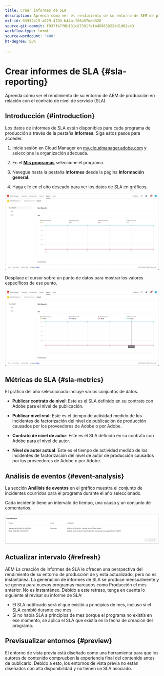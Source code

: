 ```yaml
---
title: Crear informes de SLA
description: Aprenda cómo ver el rendimiento de su entorno de AEM de producción en relación con el contrato de nivel de servicio (SLA).
exl-id: 03932415-a029-4703-b44a-f86a87edb328
source-git-commit: f037f47f0b131c87301faf4458658224d1d62a43
workflow-type: tm+mt
source-wordcount: '400'
ht-degree: 55%

---
```



# Crear informes de SLA {#sla-reporting}

Aprenda cómo ver el rendimiento de su entorno de AEM de producción en relación con el contrato de nivel de servicio (SLA).

## Introducción {#introduction}

Los datos de informes de SLA están disponibles para cada programa de producción a través de la pestaña **Informes**. Siga estos pasos para acceder.

1. Inicie sesión en Cloud Manager en [my.cloudmanager.adobe.com](https://my.cloudmanager.adobe.com/) y seleccione la organización adecuada.

1. En el **[Mis programas](/help/implementing/cloud-manager/getting-access-to-aem-in-cloud/editing-programs.md#my-programs)** seleccione el programa.

1. Navegue hasta la pestaña **Informes** desde la página **Información general**.

1. Haga clic en el año deseado para ver los datos de SLA en gráficos.

![Ejemplo de gráfico de SLA](assets/sla-reporting-1.png)

Desplace el cursor sobre un punto de datos para mostrar los valores específicos de ese punto.

![Visualizar datos detallados](assets/sla-reporting-b.png)

## Métricas de SLA {#sla-metrics}

El gráfico del año seleccionado incluye varios conjuntos de datos.

* **Publicar contrato de nivel**: Este es el SLA definido en su contrato con Adobe para el nivel de publicación.

* **Publicar nivel real**: Este es el tiempo de actividad medido de los incidentes de factorización del nivel de publicación de producción causados por los proveedores de Adobe o por Adobe.

* **Contrato de nivel de autor**: Este es el SLA definido en su contrato con Adobe para el nivel de autor.

* **Nivel de autor actual**: Este es el tiempo de actividad medido de los incidentes de factorización del nivel de autor de producción causados por los proveedores de Adobe o por Adobe.

## Análisis de eventos {#event-analysis}

La sección **Análisis de eventos** en el gráfico muestra el conjunto de incidentes ocurridos para el programa durante el año seleccionado.

Cada incidente tiene un intervalo de tiempo, una causa y un conjunto de comentarios.

![Ejemplo de análisis de eventos](assets/sla-reporting-c.png)

## Actualizar intervalo {#refresh}

AEM La creación de informes de SLA le ofrecen una perspectiva del rendimiento de su entorno de producción de y está actualizado, pero no es instantánea. La generación de informes de SLA se produce mensualmente y se genera para nuevos programas marcados como Producción el mes anterior. No es instantáneo. Debido a este retraso, tenga en cuenta lo siguiente al revisar su informe de SLA:

* El SLA notificado será el que existió a principios de mes, incluso si el SLA cambió durante ese mes.
* Si no había SLA a principios de mes porque el programa no existía en ese momento, se aplica el SLA que existía en la fecha de creación del programa.

## Previsualizar entornos {#preview}

El entorno de vista previa está diseñado como una herramienta para que los autores de contenido comprueben la experiencia final del contenido antes de publicarlo. Debido a esto, los entornos de vista previa no están diseñados con alta disponibilidad y no tienen un SLA asociado.
